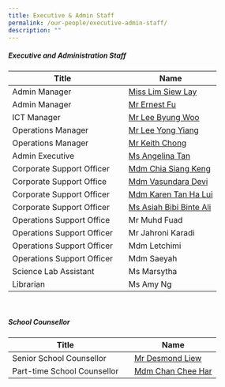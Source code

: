 ```yaml
---
title: Executive & Admin Staff
permalink: /our-people/executive-admin-staff/
description: ""
---
```

##### **Executive and Administration Staff**

| Title |  |Name |
| -------- | ------| -------- |
|Admin Manager  || [Miss Lim Siew Lay](mailto:lim_siew_lay_a@schools.gov.sg)
| Admin Manager  || [Mr Ernest Fu](mailto:Ernest_Fu@schools.gov.sg)<br>
|   ICT Manager | |[Mr Lee Byung Woo](mailto:Lee_Byung_Woo@moe.edu.sg)<br>
| Operations Manager|  | [Mr Lee Yong Yiang](mailto:lee_yong_yiang@moe.edu.sg)<br>
|Operations Manager  || [Mr&nbsp;Keith Chong](mailto:Keith%20Chong%20%3Ckeith_chong@acsp.sg%3E)<br>
| Admin Executive  ||  [Ms Angelina Tan](mailto:Tan_Qian_Ning_Angelina@schools.gov.sg)<br>
| Corporate Support Officer | |[Mdm Chia Siang Keng](mailto:chia_siang_keng@moe.edu.sg)<br> 
|  Corporate Support Office || [Mdm Vasundara Devi](mailto:vasundara_devi@moe.edu.sg)<br>
|Corporate Support Officer | | [Mdm Karen Tan Ha Lui](mailto:tan_ha_lui@moe.edu.sg)<br>
| Corporate Support Officer | |[Ms Asiah Bibi Binte Ali](mailto:Asiah_Bibi_Ali@schools.gov.sg)<br>
| Operations Support Office| |Mr Muhd Fuad
|Operations Support Officer||Mr Jahroni Karadi
| Operations Support Officer||Mdm Letchimi
|Operations Support Officer  ||  Mdm Saeyah|
| Science Lab Assistant  ||Ms Marsytha
| Librarian ||Ms Amy Ng 
<br>


##### **School Counsellor**

| Title |  |Name |
| -------- | ------| -------- |
|Senior School Counsellor | | [Mr Desmond Liew](mailto:liew_shuh_onn@moe.edu.sg)<br>
|Part-time School Counsellor| | [Mdm Chan Chee Har](mailto:chan_chee_har@acsp.sg)<br>
<br>